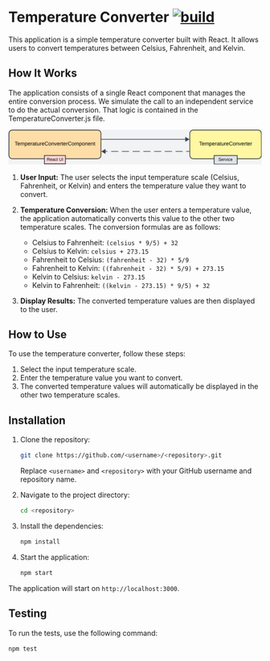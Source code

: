 # Temperature Converter [![build](https://github.com/dfratte/temperature-converter/actions/workflows/main.yml/badge.svg?branch=main)](https://github.com/dfratte/temperature-converter/actions/workflows/main.yml)

This application is a simple temperature converter built with React. It allows users to convert temperatures between Celsius, Fahrenheit, and Kelvin.

## How It Works

The application consists of a single React component that manages the entire conversion process. We simulate the call to an independent service to do the actual conversion. That logic is contained in the TemperatureConverter.js file.

![Basic architecture diagram](./resources/architecture.png)

1. **User Input:** The user selects the input temperature scale (Celsius, Fahrenheit, or Kelvin) and enters the temperature value they want to convert.

2. **Temperature Conversion:** When the user enters a temperature value, the application automatically converts this value to the other two temperature scales. The conversion formulas are as follows:
    - Celsius to Fahrenheit: `(celsius * 9/5) + 32`
    - Celsius to Kelvin: `celsius + 273.15`
    - Fahrenheit to Celsius: `(fahrenheit - 32) * 5/9`
    - Fahrenheit to Kelvin: `((fahrenheit - 32) * 5/9) + 273.15`
    - Kelvin to Celsius: `kelvin - 273.15`
    - Kelvin to Fahrenheit: `((kelvin - 273.15) * 9/5) + 32`

3. **Display Results:** The converted temperature values are then displayed to the user.

## How to Use

To use the temperature converter, follow these steps:

1. Select the input temperature scale.
2. Enter the temperature value you want to convert.
3. The converted temperature values will automatically be displayed in the other two temperature scales.

## Installation

1. Clone the repository:
    ```bash
    git clone https://github.com/<username>/<repository>.git
    ```
    Replace `<username>` and `<repository>` with your GitHub username and repository name.

2. Navigate to the project directory:
    ```bash
    cd <repository>
    ```

3. Install the dependencies:
    ```bash
    npm install
    ```

4. Start the application:
    ```bash
    npm start
    ```

The application will start on `http://localhost:3000`.

## Testing

To run the tests, use the following command:

```bash
npm test